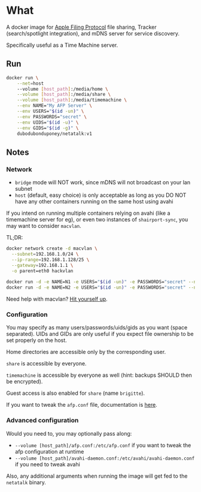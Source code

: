 # What

A docker image for [Apple Filing Protocol](https://en.wikipedia.org/wiki/Apple_Filing_Protocol) file sharing, Tracker (search/spotlight integration), and mDNS server for service discovery.

Specifically useful as a Time Machine server.

## Run

```bash
docker run \
    --net=host
    --volume [host_path]:/media/home \
    --volume [host_path]:/media/share \
    --volume [host_path]:/media/timemachine \
    --env NAME="My AFP Server" \
    --env USERS="$(id -un)" \
    --env PASSWORDS="secret" \
    --env UIDS="$(id -u)" \
    --env GIDS="$(id -g)" \
    dubodubonduponey/netatalk:v1
```

## Notes

### Network

 * `bridge` mode will NOT work, since mDNS will not broadcast on your lan subnet
 * `host` (default, easy choice) is only acceptable as long as you DO NOT have any other containers running on the same host using avahi

If you intend on running multiple containers relying on avahi (like a timemachine server for eg), or even two instances
of `shairport-sync`, you may want to consider `macvlan`.

TL;DR:

```bash
docker network create -d macvlan \
  --subnet=192.168.1.0/24 \
  --ip-range=192.168.1.128/25 \
  --gateway=192.168.1.1 \
  -o parent=eth0 hackvlan
  
docker run -d -e NAME=N1 -e USERS="$(id -un)" -e PASSWORDS="secret" --name=N1 --network=hackvlan dubodubonduponey/netatalk:v1
docker run -d -e NAME=N2 -e USERS="$(id -un)" -e PASSWORDS="secret" --name=N2 --network=hackvlan dubodubonduponey/netatalk:v1
```

Need help with macvlan?
[Hit yourself up](https://docs.docker.com/network/macvlan/).


### Configuration

You may specify as many users/passwords/uids/gids as you want (space separated).
UIDs and GIDs are only useful if you expect file ownership to be set properly on the host.

Home directories are accessible only by the corresponding user.

`share` is accessible by everyone.

`timemachine` is accessible by everyone as well (hint: backups SHOULD then be encrypted).

Guest access is also enabled for `share` (name `brigitte`).

If you want to tweak the `afp.conf` file, documentation is [here](http://netatalk.sourceforge.net/3.1/htmldocs/afp.conf.5.html).

### Advanced configuration

Would you need to, you may optionally pass along:
 
 * `--volume [host_path]/afp.conf:/etc/afp.conf` if you want to tweak the afp configuration at runtime
 * `--volume [host_path]/avahi-daemon.conf:/etc/avahi/avahi-daemon.conf` if you need to tweak avahi

Also, any additional arguments when running the image will get fed to the `netatalk` binary.
